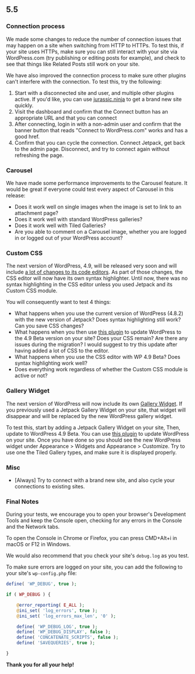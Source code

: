 ## 5.5

### Connection process

We made some changes to reduce the number of connection issues that may happen on a site when switching from HTTP to HTTPs. To test this, if your site uses HTTPs, make sure you can still interact with your site via WordPress.com (try publishing or editing posts for example), and check to see that things like Related Posts still work on your site.

We have also improved the connection process to make sure other plugins can't interfere with the connection. To test this, try the following:

1. Start with a disconnected site and user, and multiple other plugins active. If you'd like, you can use [jurassic.ninja](https://jurassic.ninja/) to get a brand new site quickly.
2. Visit the dashboard and confirm that the Connect button has an appropriate URL and that you can connect
3. After connecting, login in with a non-admin user and confirm that the banner button that reads "Connect to WordPress.com" works and has a good href.
4. Confirm that you can cycle the connection. Connect Jetpack, get back to the admin page. Disconnect, and try to connect again without refreshing the page.

### Carousel

We have made some performance improvements to the Carousel feature. It would be great if everyone could test every aspect of Carousel in this release:
- Does it work well on single images when the image is set to link to an attachment page?
- Does it work well with standard WordPress galleries?
- Does it work well with Tiled Galleries?
- Are you able to comment on a Carousel image, whether you are logged in or logged out of your WordPress account?

### Custom CSS

The next version of WordPress, 4.9, will be released very soon and will include [a lot of changes to its code editors](https://make.wordpress.org/core/2017/10/22/code-editing-improvements-in-wordpress-4-9/). As part of those changes, the CSS editor will now have its own syntax highlighter. Until now, there was no syntax highlighting in the CSS editor unless you used Jetpack and its Custom CSS module.

You will consequently want to test 4 things:
- What happens when you use the current version of WordPress (4.8.2) with the new version of Jetpack? Does syntax highlighting still work? Can you save CSS changes?
- What happens when you then use [this plugin](https://wordpress.org/plugins/wordpress-beta-tester/) to update WordPress to the 4.9 Beta version on your site? Does your CSS remain? Are there any issues during the migration? I would suggest to try this update after having added a lot of CSS to the editor.
- What happens when you use the CSS editor with WP 4.9 Beta? Does syntax highlighting work well?
- Does everything work regardless of whether the Custom CSS module is active or not?

### Gallery Widget

The next version of WordPress will now include its own [Gallery Widget](https://make.wordpress.org/core/2017/09/25/introducing-the-gallery-widget/). If you previously used a Jetpack Gallery Widget on your site, that widget will disappear and will be replaced by the new WordPress gallery widget.

To test this, start by adding a Jetpack Gallery Widget on your site, Then, update to WordPress 4.9 Beta. You can use [this plugin](https://wordpress.org/plugins/wordpress-beta-tester/) to update WordPress on your site. Once you have done so you should see the new WordPress widget under Appearance > Widgets and Appearance > Customize. Try to use one the Tiled Gallery types, and make sure it is displayed properly.

### Misc

- [Always] Try to connect with a brand new site, and also cycle your connections to existing sites.

### Final Notes

During your tests, we encourage you to open your browser's Development Tools and keep the Console open, checking for any errors in the Console and the Network tabs.

To open the Console in Chrome or Firefox, you can press CMD+Alt+i in macOS or F12 in Windows.

We would also recommend that you check your site's `debug.log` as you test.

To make sure errors are logged on your site, you can add the following to your site's `wp-config.php` file:

```php
define( 'WP_DEBUG', true );

if ( WP_DEBUG ) {

	@error_reporting( E_ALL );
	@ini_set( 'log_errors', true );
	@ini_set( 'log_errors_max_len', '0' );

	define( 'WP_DEBUG_LOG', true );
	define( 'WP_DEBUG_DISPLAY', false );
	define( 'CONCATENATE_SCRIPTS', false );
	define( 'SAVEQUERIES', true );

}
```

**Thank you for all your help!**
